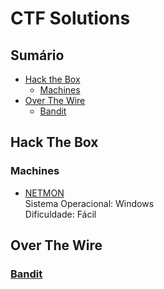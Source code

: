 # CTF Solutions

## Sumário
  * [Hack the Box](#hack-the-box)
    * [Machines](#machines)
  * [Over The Wire](#over-the-wire)
    * [Bandit](#bandit)

## Hack The Box
### Machines
* [NETMON](hack-the-box/machines/NETMON/doc.md)   
Sistema Operacional: Windows  
Dificuldade: Fácil

## Over The Wire
### [Bandit](over-the-wire/bandit)

